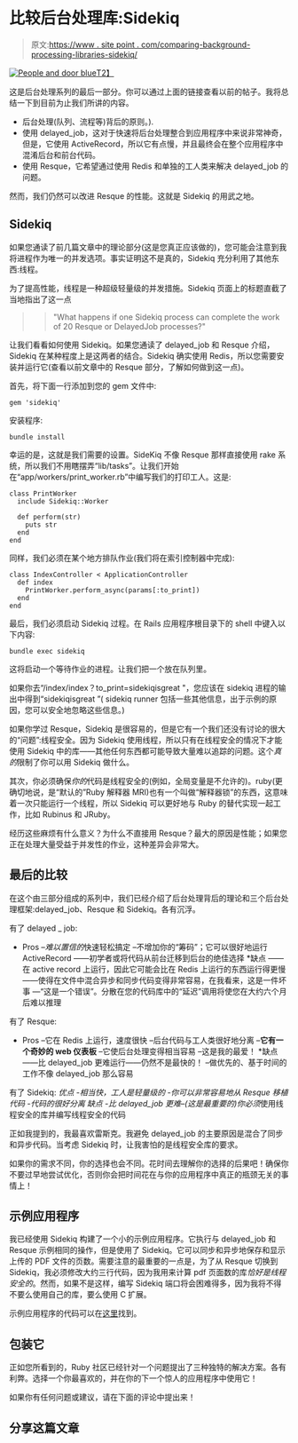 # 比较后台处理库:Sidekiq

> 原文:[https://www . site point . com/comparing-background-processing-libraries-sidekiq/](https://www.sitepoint.com/comparing-background-processing-libraries-sidekiq/)

[![People and door blue](../Images/69d2421314be9713afee641580ee3d95.png)T2】](https://www.sitepoint.com/wp-content/uploads/2013/09/Fotolia_52657937_Subscription_XL.jpg)

这是后台处理系列的最后一部分。你可以通过上面的链接查看以前的帖子。我将总结一下到目前为止我们所讲的内容。

*   后台处理(队列、流程等)背后的原则。).
*   使用 delayed_job，这对于快速将后台处理整合到应用程序中来说非常神奇，但是，它使用 ActiveRecord，所以它有点慢，并且最终会在整个应用程序中混淆后台和前台代码。
*   使用 Resque，它希望通过使用 Redis 和单独的工人类来解决 delayed_job 的问题。

然而，我们仍然可以改进 Resque 的性能。这就是 Sidekiq 的用武之地。

## Sidekiq

如果您通读了前几篇文章中的理论部分(这是您真正应该做的)，您可能会注意到我将进程作为唯一的并发选项。事实证明这不是真的，Sidekiq 充分利用了其他东西:线程。

为了提高性能，线程是一种超级轻量级的并发措施。Sidekiq 页面上的标题直截了当地指出了这一点

> > "What happens if one Sidekiq process can complete the work of 20 Resque or DelayedJob processes?"

让我们看看如何使用 Sidekiq。如果您通读了 delayed_job 和 Resque 介绍，Sidekiq 在某种程度上是这两者的结合。Sidekiq 确实使用 Redis，所以您需要安装并运行它(查看以前文章中的 Resque 部分，了解如何做到这一点)。

首先，将下面一行添加到您的 gem 文件中:

```
gem 'sidekiq'
```

安装程序:

```
bundle install
```

幸运的是，这就是我们需要的设置。SideKiq 不像 Resque 那样直接使用 rake 系统，所以我们不用瞎摆弄“lib/tasks”。让我们开始在“app/workers/print_worker.rb”中编写我们的打印工人。这是:

```
class PrintWorker
  include Sidekiq::Worker

  def perform(str)
    puts str
  end
end
```

同样，我们必须在某个地方排队作业(我们将在索引控制器中完成):

```
class IndexController < ApplicationController
  def index
    PrintWorker.perform_async(params[:to_print])
  end
end
```

最后，我们必须启动 Sidekiq 过程。在 Rails 应用程序根目录下的 shell 中键入以下内容:

```
bundle exec sidekiq
```

这将启动一个等待作业的进程。让我们把一个放在队列里。

如果你去“/index/index？to_print=sidekiqisgreat "，您应该在 sidekiq 进程的输出中得到“sidekiqisgreat ”( sidekiq runner 包括一些其他信息，出于示例的原因，您可以安全地忽略这些信息。)

如果你学过 Resque，Sidekiq 是很容易的，但是它有一个我们还没有讨论的很大的“问题”:线程安全。因为 Sidekiq 使用线程，所以只有在线程安全的情况下才能使用 Sidekiq 中的库——其他任何东西都可能导致大量难以追踪的问题。这个*真的*限制了你可以用 Sidekiq 做什么。

其次，你必须确保*你的*代码是线程安全的(例如，全局变量是不允许的)。ruby(更确切地说，是“默认的”Ruby 解释器 MRI)也有一个叫做“解释器锁”的东西，这意味着一次只能运行一个线程，所以 Sidekiq 可以更好地与 Ruby 的替代实现一起工作，比如 Rubinus 和 JRuby。

经历这些麻烦有什么意义？为什么不直接用 Resque？最大的原因是性能；如果您正在处理大量受益于并发性的作业，这种差异会非常大。

## 最后的比较

在这个由三部分组成的系列中，我们已经介绍了后台处理背后的理论和三个后台处理框架:delayed_job、Resque 和 Sidekiq。各有沉浮。

有了 delayed _ job:
* Pros
–*难以置信的*快速轻松搞定
–不增加你的“筹码”；它可以很好地运行 ActiveRecord
——初学者或将代码从前台迁移到后台的绝佳选择
*缺点
——在 active record 上运行，因此它可能会比在 Redis 上运行的东西运行得更慢
——使得在文件中混合异步和同步代码变得非常容易，在我看来，这是一件坏事
—“这是一个错误”。分散在您的代码库中的“延迟”调用将使您在大约六个月后难以推理

有了 Resque:
* Pros
–它在 Redis 上运行，速度很快
–后台代码与工人类很好地分离
–**它有一个奇妙的 web 仪表板**
–它使后台处理变得相当容易
–这是我的最爱！
*缺点
——比 delayed_job
更难运行——仍然不是最快的！
–做优先的、基于时间的工作不像 delayed_job 那么容易

有了 Sidekiq:
*优点
-相当快，工人是轻量级的
-你可以非常容易地从 Resque 移植代码
-代码的很好分离
*缺点
-比 delayed_job
更难–(这是最重要的)你*必须*使用线程安全的库并编写线程安全的代码

正如我提到的，我最喜欢雷斯克。我避免 delayed_job 的主要原因是混合了同步和异步代码。当考虑 Sidekiq 时，让我害怕的是线程安全库的要求。

如果你的需求不同，你的选择也会不同。花时间去理解你的选择的后果吧！确保你不要过早地尝试优化，否则你会把时间花在与你的应用程序中真正的瓶颈无关的事情上！

## 示例应用程序

我已经使用 Sidekiq 构建了一个小的示例应用程序。它执行与 delayed_job 和 Resque 示例相同的操作，但是使用了 Sidekiq。它可以同步和异步地保存和显示上传的 PDF 文件的页数。需要注意的最重要的一点是，为了从 Resque 切换到 Sidekiq，我必须修改大约三行代码，因为我用来计算 pdf 页面数的库*恰好是线程安全的*。然而，如果不是这样，编写 Sidekiq 端口将会困难得多，因为我将不得不要么使用自己的库，要么使用 C 扩展。

示例应用程序的代码可以在[这里](https://github.com/RubySource/sidekiq-demo)找到。

## 包装它

正如您所看到的，Ruby 社区已经针对一个问题提出了三种独特的解决方案。各有利弊。选择一个你最喜欢的，并在你的下一个惊人的应用程序中使用它！

如果你有任何问题或建议，请在下面的评论中提出来！

## 分享这篇文章
